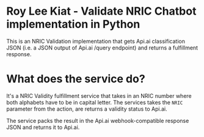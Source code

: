 # Roy Lee Kiat - Validate NRIC Chatbot implementation in Python

This is an NRIC Validation implementation that gets Api.ai classification JSON (i.e. a JSON output of Api.ai /query endpoint) and returns a fulfillment response.

# What does the service do?
It's a NRIC Validity fulfillment service that takes in an NRIC number where both alphabets have to be in capital letter.
The services takes the `NRIC` parameter from the action, are returns a validity status to Api.ai.

The service packs the result in the Api.ai webhook-compatible response JSON and returns it to Api.ai.

